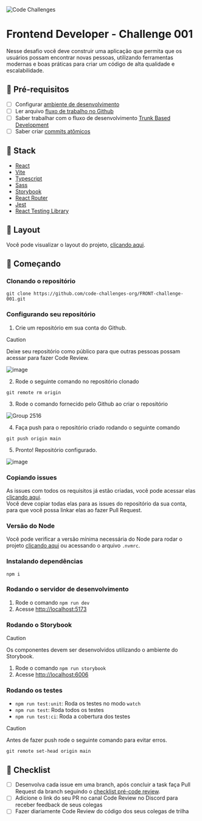 <img src="https://sa-east-1.graphassets.com/clvfs1ld70bcs07ke07bkdxol/clxcfha33086207lv0j1wex8v" alt="Code Challenges" />

# Frontend Developer - Challenge 001

Nesse desafio você deve construir uma aplicação que permita que os usuários possam encontrar novas pessoas, utilizando ferramentas modernas e boas práticas para criar um código de alta qualidade e escalabilidade.

## 📝 Pré-requisitos

- [ ] Configurar [ambiente de desenvolvimento](https://www.youtube.com/watch?v=YcR8pKvjx44&list=PLlAbYrWSYTiOpefWtd6uvwgKT1R-94Zfd)
- [ ] Ler arquivo [fluxo de trabalho no Github](https://goldenrod-pen-c7d.notion.site/Fluxo-de-trabalho-no-Github-7a63f1450e9e4a8585dbca3aa2b71225?pvs=4)
- [ ] Saber trabalhar com o fluxo de desenvolvimento [Trunk Based Development](https://www.linkedin.com/posts/d3vlopes_programacao-desenvolvimentoweb-devops-activity-7198291427410219008-pA7b)
- [ ] Saber criar [commits atômicos](https://dev.to/paulinevos/atomic-commits-will-help-you-git-legit-35i7)

## 🔧 Stack

- [React](https://react.dev)
- [Vite](https://vitejs.dev)
- [Typescript](https://www.typescriptlang.org)
- [Sass](https://sass-lang.com)
- [Storybook](https://storybook.js.org)
- [React Router](https://reactrouter.com)
- [Jest](https://jestjs.io)
- [React Testing Library](https://testing-library.com/docs/react-testing-library/intro/)

## 🎨 Layout

Você pode visualizar o layout do projeto, [clicando aqui](https://www.figma.com/design/d7tffwO8l1hXxjH8fxdaZH/Frontend-Developer---Find-People?node-id=0-1&t=cSYAhHjiMtfz01tv-1).

## 🚀 Começando

### Clonando o repositório

```
git clone https://github.com/code-challenges-org/FRONT-challenge-001.git
```

### Configurando seu repositório

1. Crie um repositório em sua conta do Github.

> [!CAUTION]
> Deixe seu repositório como público para que outras pessoas possam acessar para fazer Code Review.

![image](https://github.com/code-challenges-org/FRONT-challenge-001/assets/59663666/765862a0-b208-4516-a6fa-e91d62a2c8a2)

2. Rode o seguinte comando no repositório clonado

```
git remote rm origin
```

3. Rode o comando fornecido pelo Github ao criar o repositório

![Group 2516](https://github.com/code-challenges-org/FRONT-challenge-001/assets/59663666/31e46393-c90e-4a6c-b3e5-c62db0fd6c58)

4. Faça push para o repositório criado rodando o seguinte comando

```
git push origin main
```

5. Pronto! Repositório configurado.

![image](https://github.com/code-challenges-org/FRONT-challenge-001/assets/59663666/4a1ec83c-d89c-4aaa-9ecc-c0705305e032)

### Copiando issues

As issues com todos os requisitos já estão criadas, você pode acessar elas [clicando aqui](https://github.com/Code-Challenges-Brasil/FRONT-CHALLENGE-001/issues).
<br />
Você deve copiar todas elas para as issues do repositório da sua conta, para que você possa linkar elas ao fazer Pull Request.

### Versão do Node

Você pode verificar a versão mínima necessária do Node para rodar o projeto [clicando aqui](https://github.com/Code-Challenges-Brasil/FRONT-CHALLENGE-001/blob/main/.nvmrc) ou acessando o arquivo `.nvmrc`.

### Instalando dependências

```
npm i
```

### Rodando o servidor de desenvolvimento

1. Rode o comando `npm run dev`
2. Acesse [http://localhost:5173](http://localhost:5173)

### Rodando o Storybook

> [!CAUTION]
> Os componentes devem ser desenvolvidos utilizando o ambiente do Storybook.

1. Rode o comando `npm run storybook`
2. Acesse [http://localhost:6006](http://localhost:6006)

### Rodando os testes

- `npm run test:unit`: Roda os testes no modo `watch`
-  `npm run test`: Roda todos os testes
- `npm run test:ci`: Roda a cobertura dos testes

> [!CAUTION]
> Antes de fazer push rode o seguinte comando para evitar erros.

```
git remote set-head origin main
```

## 📝 Checklist

- [ ] Desenvolva cada issue em uma branch, após concluir a task faça Pull Request da branch seguindo o [checklist pré-code review](https://goldenrod-pen-c7d.notion.site/Checklist-pr-code-review-38238869fdff4a339f61917ae72f6706).
- [ ] Adicione o link do seu PR no canal Code Review no Discord para receber feedback de seus colegas
- [ ] Fazer diariamente Code Review do código dos seus colegas de trilha
